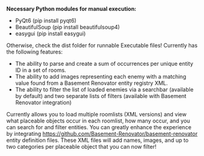 <b>Necessary Python modules for manual execution:</b>
- PyQt6 (pip install pyqt6)
- BeautifulSoup (pip install beautifulsoup4)
- easygui (pip install easygui)

Otherwise, check the dist folder for runnable Executable files! Currently has the following features:
- The ability to parse and create a sum of occurrences per unique entity ID in a set of rooms.
- The ability to add images representing each enemy with a matching value found from a Basement Renovator entity registry XML.
- The ability to filter the list of loaded enemies via a searchbar (available by default) and two separate lists of filters (available with Basement Renovator integration)

Currently allows you to load multiple roomlists (XML versions) and view what placeable objects occur in each roomlist, how many occur, and you can search for and filter entities. You can greatly enhance the experience by integrating https://github.com/Basement-Renovator/basement-renovator entity definition files. These XML files will add names, images, and up to two categories per placeable object that you can now filter! 
